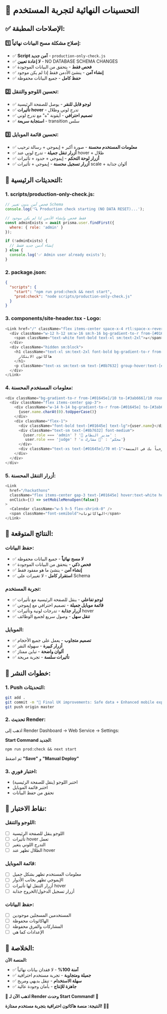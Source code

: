 # 🎨 التحسينات النهائية لتجربة المستخدم

## ✅ الإصلاحات المطبقة:

### 1️⃣ **إصلاح مشكلة مسح البيانات نهائياً**:
- ✅ **Script آمن جديد** - `production-only-check.js`
- ✅ **لا إعادة تعيين** - NO DATABASE SCHEMA CHANGES
- ✅ **فحص فقط** - يتحقق من البيانات الموجودة
- ✅ **إنشاء آمن** - ينشئ الأدمن فقط إذا لم يكن موجود
- ✅ **حفظ كامل** - جميع البيانات محفوظة

### 2️⃣ **تحسين اللوجو والتنقل**:
- ✅ **لوجو قابل للنقر** - يوصل للصفحة الرئيسية
- ✅ **تأثيرات hover** - تدرج لوني وظلال
- ✅ **تصميم احترافي** - أيقونة "ه" مع تدرج لوني
- ✅ **استجابة سريعة** - transition سلس

### 3️⃣ **تحسين قائمة الموبايل**:
- ✅ **معلومات المستخدم محسنة** - صورة أكبر + إيموجي + رسالة ترحيب
- ✅ **أزرار تنقل جميلة** - تدرج لوني عند hover + ظلال
- ✅ **أزرار لوحة التحكم** - إيموجي + حدود + تأثيرات
- ✅ **أزرار تسجيل محسنة** - إيموجي + تأثيرات scale + ألوان جذابة

## 🔧 التحديثات الرئيسية:

### 1. **scripts/production-only-check.js**:
```javascript
// فحص آمن بدون تغيير Schema
console.log('🔍 Production check starting (NO DATA RESET)...');

// فقط فحص وإنشاء الأدمن إذا لم يكن موجود
const adminExists = await prisma.user.findFirst({
  where: { role: 'admin' }
});

if (!adminExists) {
  // إنشاء أدمن جديد فقط
} else {
  console.log('✅ Admin user already exists');
}
```

### 2. **package.json**:
```json
{
  "scripts": {
    "start": "npm run prod:check && next start",
    "prod:check": "node scripts/production-only-check.js"
  }
}
```

### 3. **components/site-header.tsx - Logo**:
```typescript
<Link href="/" className="flex items-center space-x-4 rtl:space-x-reverse hover:opacity-80 transition-all duration-300 group">
  <div className="w-12 h-12 sm:w-16 sm:h-16 bg-gradient-to-r from-[#01645e] to-[#3ab666] rounded-xl flex items-center justify-center shadow-lg group-hover:shadow-xl transition-shadow duration-300">
    <span className="text-white font-bold text-xl sm:text-2xl">ه</span>
  </div>
  <div className="hidden sm:block">
    <h1 className="text-xl sm:text-2xl font-bold bg-gradient-to-r from-[#01645e] to-[#3ab666] bg-clip-text text-transparent group-hover:from-[#3ab666] group-hover:to-[#01645e] transition-all duration-300">
      هاكاثون الابتكار
    </h1>
    <p className="text-xs sm:text-sm text-[#8b7632] group-hover:text-[#01645e] transition-colors duration-300">منصة الهاكاثونات التقنية</p>
  </div>
</Link>
```

### 4. **معلومات المستخدم المحسنة**:
```typescript
<div className="bg-gradient-to-r from-[#01645e]/10 to-[#3ab666]/10 rounded-xl p-4 border border-[#01645e]/20 shadow-sm">
  <div className="flex items-center gap-3">
    <div className="w-14 h-14 bg-gradient-to-r from-[#01645e] to-[#3ab666] rounded-full flex items-center justify-center text-white font-bold text-xl shadow-md">
      {user.name.charAt(0).toUpperCase()}
    </div>
    <div className="flex-1">
      <div className="font-bold text-[#01645e] text-lg">{user.name}</div>
      <div className="text-sm text-[#8b7632] font-medium">
        {user.role === 'admin' ? '👑 مدير النظام' :
         user.role === 'judge' ? '⚖️ محكم' : '🚀 مشارك'}
      </div>
      <div className="text-xs text-[#01645e]/70 mt-1">مرحباً بك في المنصة</div>
    </div>
  </div>
</div>
```

### 5. **أزرار التنقل المحسنة**:
```typescript
<Link 
  href="/hackathons" 
  className="flex items-center gap-3 text-[#01645e] hover:text-white hover:bg-gradient-to-r hover:from-[#01645e] hover:to-[#3ab666] font-medium transition-all duration-300 py-3 px-3 rounded-xl shadow-sm hover:shadow-md"
  onClick={() => setMobileMenuOpen(false)}
>
  <Calendar className="w-5 h-5 flex-shrink-0" />
  <span className="font-semibold">الهاكاثونات</span>
</Link>
```

## 🎯 النتائج المتوقعة:

### حفظ البيانات:
- ✅ **لا مسح نهائياً** - جميع البيانات محفوظة
- ✅ **فحص ذكي** - يتحقق من البيانات الموجودة
- ✅ **إنشاء آمن** - ينشئ ما هو مفقود فقط
- ✅ **استقرار كامل** - لا تغييرات على Schema

### تجربة المستخدم:
- ✅ **لوجو تفاعلي** - ينقل للصفحة الرئيسية مع تأثيرات
- ✅ **قائمة موبايل جميلة** - تصميم احترافي مع إيموجي
- ✅ **أزرار جذابة** - تدرجات لونية وتأثيرات hover
- ✅ **تنقل سهل** - وصول سريع لجميع الوظائف

### الموبايل:
- ✅ **تصميم متجاوب** - يعمل على جميع الأحجام
- ✅ **أزرار كبيرة** - سهولة النقر
- ✅ **ألوان واضحة** - تباين ممتاز
- ✅ **تأثيرات سلسة** - تجربة مريحة

## 🚀 خطوات النشر:

### 1. **Push التحديثات**:
```bash
git add .
git commit -m "🎨 Final UX improvements: Safe data + Enhanced mobile experience"
git push origin master
```

### 2. **تحديث Render**:
اذهب إلى Render Dashboard → Web Service → Settings:

**Start Command الجديد**:
```
npm run prod:check && next start
```

ثم اضغط **"Save"** و **"Manual Deploy"**

### 3. **اختبار فوري**:
- اختبر اللوجو (ينقل للصفحة الرئيسية)
- اختبر قائمة الموبايل
- تحقق من حفظ البيانات

## 🧪 نقاط الاختبار:

### اللوجو والتنقل:
- [ ] اللوجو ينقل للصفحة الرئيسية
- [ ] تأثيرات hover تعمل
- [ ] التدرج اللوني يتغير
- [ ] الظلال تظهر عند hover

### قائمة الموبايل:
- [ ] معلومات المستخدم تظهر بشكل جميل
- [ ] الإيموجي تظهر بجانب الأدوار
- [ ] أزرار التنقل لها تأثيرات hover
- [ ] أزرار تسجيل الدخول/الخروج جذابة

### حفظ البيانات:
- [ ] المستخدمين المسجلين موجودين
- [ ] الهاكاثونات محفوظة
- [ ] المشاركات والفرق محفوظة
- [ ] الإعدادات كما هي

## 🎉 الخلاصة:

**المنصة الآن:**
- ✅ **آمنة 100%** - لا فقدان بيانات نهائياً
- ✅ **جميلة ومتجاوبة** - تجربة مستخدم احترافية
- ✅ **سهلة الاستخدام** - تنقل بديهي ومريح
- ✅ **جاهزة للإنتاج** - بأمان وجودة عالية

**🚀 اذهب الآن لـ Render وحدث Start Command! 💪**

**النتيجة: منصة هاكاثون احترافية بتجربة مستخدم ممتازة! 🎨✨**
